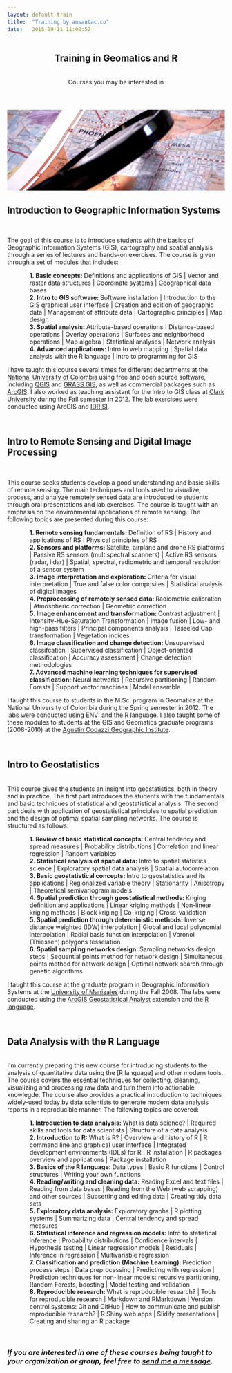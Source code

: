 ```yaml
---
layout: default-train
title:  "Training by amsantac.co"
date:   2015-09-11 11:02:52
---
```

<header>
<h2>Training in Geomatics and R</h2>
<br>
<span class="byline">Courses you may be interested in</span>
</header>

<a href="" class="image full"><img src="/images/static/training-fig-1.png" alt="" /></a>
<br>

## Introduction to Geographic Information Systems

<br>

The goal of this course is to introduce students with the basics of Geographic Information Systems (GIS), cartography and spatial analysis through a series of lectures and hands-on exercises. The course is given through a set of modules that includes:

<ul style="margin-left:2em; list-style-type:none">
  <li><strong>1. Basic concepts: </strong>Definitions and applications of GIS | Vector and raster data structures | Coordinate systems | Geographical data bases</li>
  <li><strong>2. Intro to GIS software: </strong>Software installation | Introduction to the GIS graphical user interface | Creation and edition of geographic data | Management of attribute data | Cartographic principles | Map design</li>
  <li><strong>3. Spatial analysis: </strong>Attribute-based operations | Distance-based operations | Overlay operations | Surfaces and neighborhood operations | Map algebra | Statistical analyses | Network analysis</li>
  <li><strong>4. Advanced applications: </strong>Intro to web mapping | Spatial data analysis with the R language | Intro to programming for GIS</li>
</ul>

I have taught this course several times for different departments at the [National University of Colombia] using free and open source software, including [QGIS] and [GRASS GIS], as well as commercial packages such as [ArcGIS]. I also worked as teaching assistant for the Intro to GIS class at [Clark University] during the Fall semester in 2012. The lab exercises were conducted using ArcGIS and [IDRISI].

<br>

## Intro to Remote Sensing and Digital Image Processing

<br>

This course seeks students develop a good understanding and basic skills of remote sensing. The main techniques and tools used to visualize, process, and analyze remotely sensed data are introduced to students through oral presentations and lab exercises. The course is taught with an emphasis on the environmental applications of remote sensing. The following topics are presented during this course:

<ul style="margin-left:2em; list-style-type:none">
  <li><strong>1. Remote sensing fundamentals: </strong>Definition of RS | History and applications of RS  | Physical principles of RS</li>
  <li><strong>2. Sensors and platforms: </strong>Satellite, airplane and drone RS platforms | Passive RS sensors (multispectral scanners) | Active RS sensors (radar, lidar) | Spatial, spectral, radiometric and temporal resolution of a sensor system</li>
  <li><strong>3. Image interpretation and exploration: </strong>Criteria for visual interpretation | True and false color composites | Statistical analysis of digital images</li>
  <li><strong>4. Preprocessing of remotely sensed data: </strong>Radiometric calibration | Atmospheric correction | Geometric correction</li>
  <li><strong>5. Image enhancement and transformation: </strong>Contrast adjustment | Intensity-Hue-Saturation Transformation | Image fusion | Low- and high-pass filters | Principal components analysis | Tasseled Cap transformation | Vegetation indices</li>
  <li><strong>6. Image classification and change detection: </strong>Unsupervised classifcation | Supervised classification | Object-oriented classification | Accuracy assessment | Change detection methodologies</li>
  <li><strong>7. Advanced machine learning techniques for supervised classification: </strong>Neural networks | Recursive partitioning | Random Forests | Support vector machines | Model ensemble</li>
</ul>

I taught this course to students in the M.Sc. program in Geomatics at the National University of Colombia during the Spring semester in 2012. The labs were conducted using [ENVI] and the [R language]. I also taught some of these modules to students at the GIS and Geomatics graduate programs (2008-2010) at the [Agustin Codazzi Geographic Institute]. 

<br>

## Intro to Geostatistics

<br>
This course gives the students an insight into geostatistics, both in theory and in practice. The first part introduces the students with the fundamentals and basic techniques of statistical and geostatistical analysis. The second part deals with application of geostatistical principles to spatial prediction and the design of optimal spatial sampling networks. The course is structured as follows:

<ul style="margin-left:2em; list-style-type:none">
  <li><strong>1. Review of basic statistical concepts: </strong>Central tendency and spread measures | Probability distributions | Correlation and linear regression | Random variables</li>
  <li><strong>2. Statistical analysis of spatial data: </strong>Intro to spatial statistics science | Exploratory spatial data analysis | Spatial autocorrelation</li>
  <li><strong>3. Basic geostatistical concepts: </strong>Intro to geostatistics and its applications | Regionalized variable theory | Stationarity | Anisotropy | Theoretical semivariogram models</li>
  <li><strong>4. Spatial prediction through geostatistical methods: </strong>Kriging definition and applications | Linear kriging methods | Non-linear kriging methods | Block kriging | Co-kriging | Cross-validation</li>
  <li><strong>5. Spatial prediction through deterministic methods: </strong>Inverse distance weighted (IDW) interpolation | Global and local polynomial interpolation | Radial basis function interpolation | Voronoi (Thiessen) polygons tesselation</li>
  <li><strong>6. Spatial sampling networks design: </strong>Sampling networks design steps | Sequential points method for network design | Simultaneous points method for network design | Optimal network search through genetic algorithms</li> 
</ul>

I taught this course at the graduate program in Geographic Information Systems at the [University of Manizales] during the Fall 2008. The labs were conducted using the [ArcGIS Geostatistical Analyst] extension and the [R language].

<br>

## Data Analysis with the R Language

<br>
I'm currently preparing this new course for introducing students to the analysis of quantitative data using the [R language] and other modern tools. The course covers the essential techniques for collecting, cleaning, visualizing and processing raw data and turn them into actionable knowlegde. The course also provides a practical introduction to techniques widely-used today by data scientists to generate modern data analysis reports in a reproducible manner. The following topics are covered:    

<ul style="margin-left:2em; list-style-type:none">
  <li><strong>1. Introduction to data analysis: </strong>What is data science? | Required skills and tools for data scientists | Structure of a data analysis</li>
  <li><strong>2. Introduction to R: </strong>What is R? | Overview and history of R | R command line and graphical user interface | Integrated development environments (IDEs) for R | R installation | R packages overview and applications | Package installation</li>
  <li><strong>3. Basics of the R language: </strong>Data types | Basic R functions | Control structures | Writing your own functions</li>
  <li><strong>4. Reading/writing and cleaning data: </strong>Reading Excel and text files | Reading from data bases | Reading from the Web (web scrapping) and other sources | Subsetting and editing data | Creating tidy data sets</li>
  <li><strong>5. Exploratory data analysis: </strong>Exploratory graphs | R plotting systems | Summarizing data | Central tendency and spread measures</li>
  <li><strong>6. Statistical inference and regression models: </strong>Intro to statistical inference | Probability distributions | Confidence intervals | Hypothesis testing | Linear regression models | Residuals | Inference in regression | Multivariable regression</li>
  <li><strong>7. Classification and prediction (Machine Learning): </strong>Prediction process steps | Data preprocessing | Predicting with regression | Prediction techniques for non-linear models: recursive partitioning, Random Forests, boosting  | Model testing and validation</li>
  <li><strong>8. Reproducible research: </strong>What is reproducible research? | Tools for reproducible research | Markdown and RMarkdown | Version control systems: Git and GitHub | How to communicate and publish reproducible research? | R Shiny web apps | Slidify presentations | Creating and sharing an R package </li>
</ul>

<br>

### *If you are interested in one of these courses being taught to your organization or group, feel free to [send me a message].*

<br>

[QGIS]: http://www.qgis.org/
[GRASS GIS]: https://grass.osgeo.org/
[ArcGIS]: https://www.arcgis.com/
[National University of Colombia]: http://unal.edu.co
[Clark University]: http://clarku.edu
[send me a message]: contact.html
[R language]: http://r-project.org
[ArcGIS Geostatistical Analyst]: http://www.esri.com/software/arcgis/extensions/geostatistical
[University of Manizales]: http://www.umanizales.edu.co/
[IDRISI]: https://clarklabs.org/
[ENVI]: http://www.exelisvis.com/ProductsServices/ENVIProducts/ENVI.aspx
[Agustin Codazzi Geographic Institute]: http://www.igac.gov.co
